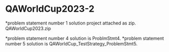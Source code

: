 # QAWorldCup2023-2


*problem statement number 1 solution project attached as zip. QAWorldCup2023.zip

*problem statement number 4 solution is ProblmStmt4.
*problem statement number 5 solution is QAWorldCup_TestStrategy_ProblemStmt5.
